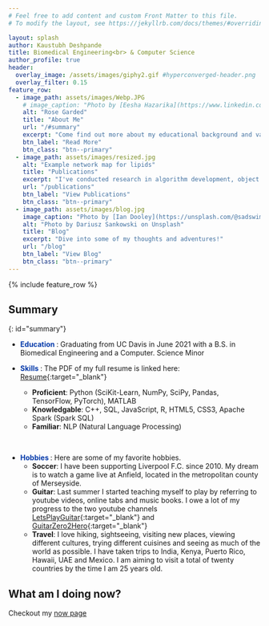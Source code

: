 ```yaml
---
# Feel free to add content and custom Front Matter to this file.
# To modify the layout, see https://jekyllrb.com/docs/themes/#overriding-theme-defaults

layout: splash
author: Kaustubh Deshpande
title: Biomedical Engineering<br> & Computer Science 
author_profile: true
header:
  overlay_image: /assets/images/giphy2.gif #hyperconverged-header.png
  overlay_filter: 0.15
feature_row:
  - image_path: assets/images/Webp.JPG
    # image_caption: "Photo by [Eesha Hazarika](https://www.linkedin.com/in/vanshika-hazarika-82820b1a0/)"
    alt: "Rose Garded"
    title: "About Me"
    url: "/#summary"
    excerpt: "Come find out more about my educational background and various hobbies!"
    btn_label: "Read More"
    btn_class: "btn--primary"
  - image_path: assets/images/resized.jpg
    alt: "Example network map for lipids"
    title: "Publications"
    excerpt: "I've conducted research in algorithm development, object detection and lab automation."
    url: "/publications"
    btn_label: "View Publications"
    btn_class: "btn--primary"
  - image_path: assets/images/blog.jpg
    image_caption: "Photo by [Ian Dooley](https://unsplash.com/@sadswim?utm_source=unsplash&amp;utm_medium=referral&amp;utm_content=creditCopyText) on [Unsplash](https://unsplash.com/@dariuszsankowski?utm_source=unsplash&amp;utm_medium=referral&amp;utm_content=creditCopyText)"
    alt: "Photo by Dariusz Sankowski on Unsplash"
    title: "Blog"
    excerpt: "Dive into some of my thoughts and adventures!"
    url: "/blog"
    btn_label: "View Blog"
    btn_class: "btn--primary"
---
```


{% include feature_row %}

## Summary
{: id="summary"}
- **<span style="color:rgb(5, 58, 170)"> Education </span>**: Graduating from UC Davis in June 2021 with a B.S. in Biomedical Engineering and a Computer. Science Minor

- **<span style="color:rgb(5, 58, 170)"> Skills </span>**: The PDF of my full resume is linked here: [Resume](/assets/Kaustubh_Deshpande_Resume_220720.pdf){:target="_blank"}
  - **Proficient**: Python (SciKit-Learn, NumPy, SciPy, Pandas, TensorFlow, PyTorch), MATLAB  
  - **Knowledgable**: C++, SQL, JavaScript, R, HTML5, CSS3, Apache Spark (Spark SQL)
  - **Familiar**: NLP (Natural Language Processing)  
<br />

- **<span style="color:rgb(5, 58, 170)"> Hobbies </span>**: Here are some of my favorite hobbies.  
  - **Soccer**: I have been supporting Liverpool F.C. since 2010. My dream is to watch a game live at Anfield, located in the metropolitan county of Merseyside.  
  - **Guitar**: Last summer I started teaching myself to play by referring to youtube videos, online tabs and music books. I owe a lot of my progress to the two youtube channels [LetsPlayGuitar](https://www.youtube.com/user/guitardevofficial){:target="_blank"} and [GuitarZero2Hero](https://www.youtube.com/channel/UCasFZzbM8JJ6dqSVEgL9VVg){:target="_blank"}
  - **Travel**: I love hiking, sightseeing, visiting new places, viewing different cultures, trying different cuisines and seeing as much of the world as possible. I have taken trips to India, Kenya, Puerto Rico, Hawaii, UAE and Mexico. I am aiming to visit a total of twenty countries by the time I am 25 years old. 
 


## What am I doing now?
Checkout my [now page](/now)
